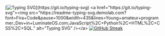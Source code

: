 [![Typing SVG](https://readme-typing-svg.demolab.com?font=Fira+Code&pause=1000&width=435&lines=Young+amateur+programmer.;Dev+in+LuminateOS.com;JavaScript%2C+Python%2C+HTML%2C+CSS%2C+SQL.)](https://git.io/typing-svg)
<a href="https://git.io/typing-svg"><img src="https://readme-typing-svg.demolab.com?font=Fira+Code&pause=1000&width=435&lines=Young+amateur+programmer.;Dev+in+LuminateOS.com;JavaScript%2C+Python%2C+HTML%2C+CSS%2C+SQL." alt="Typing SVG" /></a>
[![GitHub Streak](https://streak-stats.demolab.com?user=RaulRDA&theme=tokyonight&hide_border=true&date_format=j%20M%5B%20Y%5D)](https://git.io/streak-stats)
